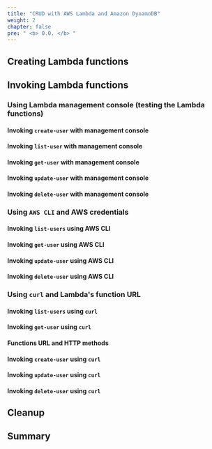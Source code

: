 ```yaml
---
title: "CRUD with AWS Lambda and Amazon DynamoDB"
weight: 2
chapter: false
pre: " <b> 0.0. </b> "
---
```


## Creating Lambda functions

## Invoking Lambda functions

### Using Lambda management console (testing the Lambda functions)

#### Invoking `create-user` with management console

#### Invoking `list-user` with management console

#### Invoking `get-user` with management console

#### Invoking `update-user` with management console

#### Invoking `delete-user` with management console

### Using `AWS CLI` and AWS credentials

#### Invoking `list-users` using AWS CLI

#### Invoking `get-user` using AWS CLI

#### Invoking `update-user` using AWS CLI

#### Invoking `delete-user` using AWS CLI

### Using `curl` and Lambda's function URL

#### Invoking `list-users` using `curl`

#### Invoking `get-user` using `curl`

#### Functions URL and HTTP methods

#### Invoking `create-user` using `curl`

#### Invoking `update-user` using `curl`

#### Invoking `delete-user` using `curl`

## Cleanup

## Summary
